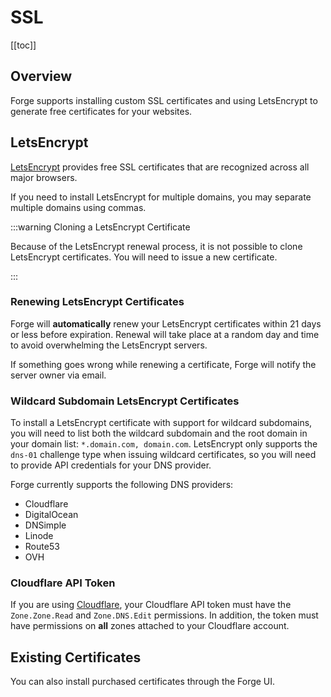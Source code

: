 # SSL

[[toc]]

## Overview

Forge supports installing custom SSL certificates and using LetsEncrypt to generate free certificates for your websites. 

## LetsEncrypt

[LetsEncrypt](https://letsencrypt.org) provides free SSL certificates that are recognized across all major browsers.

If you need to install LetsEncrypt for multiple domains, you may separate multiple domains using commas.

:::warning Cloning a LetsEncrypt Certificate

Because of the LetsEncrypt renewal process, it is not possible to clone LetsEncrypt certificates. You will need to issue a new certificate.

:::

### Renewing LetsEncrypt Certificates

Forge will **automatically** renew your LetsEncrypt certificates within 21 days or less before expiration. Renewal will take place at a random day and time to avoid overwhelming the LetsEncrypt servers.

If something goes wrong while renewing a certificate, Forge will notify the server owner via email.

### Wildcard Subdomain LetsEncrypt Certificates

To install a LetsEncrypt certificate with support for wildcard subdomains, you will need to list both the wildcard subdomain and the root domain in your domain list: `*.domain.com, domain.com`. LetsEncrypt only supports the `dns-01` challenge type when issuing wildcard certificates, so you will need to provide API credentials for your DNS provider.

Forge currently supports the following DNS providers:

- Cloudflare
- DigitalOcean
- DNSimple
- Linode
- Route53
- OVH

### Cloudflare API Token

If you are using [Cloudflare](https://cloudflare.com), your Cloudflare API token must have the `Zone.Zone.Read` and `Zone.DNS.Edit` permissions. In addition, the token must have permissions on **all** zones attached to your Cloudflare account.

## Existing Certificates

You can also install purchased certificates through the Forge UI.
